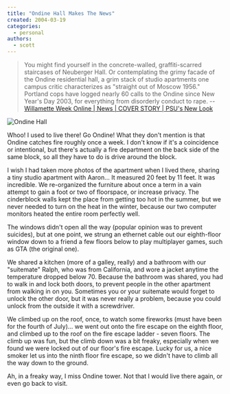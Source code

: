 ```yaml
---
title: "Ondine Hall Makes The News"
created: 2004-03-19
categories:
  - personal
authors:
  - scott
---
```


> You might find yourself in the concrete-walled, graffiti-scarred staircases of Neuberger Hall. Or contemplating the grimy facade of the Ondine residential hall, a grim stack of studio apartments one campus critic characterizes as "straight out of Moscow 1956." Portland cops have logged nearly 60 calls to the Ondine since New Year's Day 2003, for everything from disorderly conduct to rape.
> \-- [Willamette Week Online | News | COVER STORY | PSU's New Look](http://www.wweek.com/story.php?story=4915)

![Ondine Hall](/images/ondine.gif "Ondine Hall")

Whoo! I used to live there! Go Ondine! What they don't mention is that Ondine catches fire roughly once a week. I don't know if it's a coincidence or intentional, but there's actually a fire department on the back side of the same block, so all they have to do is drive around the block.

I wish I had taken more photos of the apartment when I lived there, sharing a tiny studio apartment with Aaron... It measured 20 feet by 11 feet. It was incredible. We re-organized the furniture about once a term in a vain attempt to gain a foot or two of floorspace, or increase privacy. The cinderblock walls kept the place from getting too hot in the summer, but we never needed to turn on the heat in the winter, because our two computer monitors heated the entire room perfectly well.

The windows didn't open all the way (popular opinion was to prevent suicides), but at one point, we strung an ethernet cable out our eighth-floor window down to a friend a few floors below to play multiplayer games, such as GTA (the original one).

We shared a kitchen (more of a galley, really) and a bathroom with our "suitemate" Ralph, who was from California, and wore a jacket anytime the temperature dropped below 70. Because the bathroom was shared, you had to walk in and lock both doors, to prevent people in the other apartment from walking in on you. Sometimes you or your suitemate would forget to unlock the other door, but it was never really a problem, because you could unlock from the outside it with a screwdriver.

We climbed up on the roof, once, to watch some fireworks (must have been for the fourth of July)... we went out onto the fire escape on the eighth floor, and climbed up to the roof on the fire escape ladder - seven floors. The climb up was fun, but the climb down was a bit freaky, especially when we found we were locked out of our floor's fire escape. Lucky for us, a nice smoker let us into the ninth floor fire escape, so we didn't have to climb all the way down to the ground.

Ah, in a freaky way, I miss Ondine tower. Not that I would live there again, or even go back to visit.
